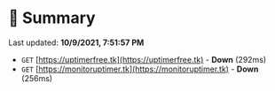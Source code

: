 # 📖 Summary
Last updated: **10/9/2021, 7:51:57 PM**

- `GET` [https://uptimerfree.tk](https://uptimerfree.tk) - **Down** (292ms)
- `GET` [https://monitoruptimer.tk](https://monitoruptimer.tk) - **Down** (256ms)
